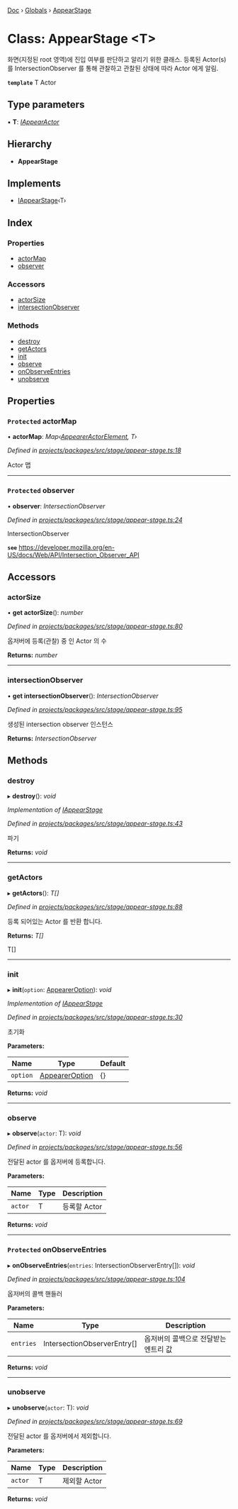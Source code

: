 [Doc](../README.md) › [Globals](../globals.md) › [AppearStage](appearstage.md)

# Class: AppearStage <**T**>

화면(지정된 root 영역)에 진입 여부를 판단하고 알리기 위한 클래스.
등록된 Actor(s)를 IntersectionObserver 를 통해 관찰하고 관찰된 상태에 따라 Actor 에게 알림.

**`template`** T Actor

## Type parameters

▪ **T**: *[IAppearActor](../interfaces/iappearactor.md)*

## Hierarchy

* **AppearStage**

## Implements

* [IAppearStage](../interfaces/iappearstage.md)‹T›

## Index

### Properties

* [actorMap](appearstage.md#protected-actormap)
* [observer](appearstage.md#protected-observer)

### Accessors

* [actorSize](appearstage.md#actorsize)
* [intersectionObserver](appearstage.md#intersectionobserver)

### Methods

* [destroy](appearstage.md#destroy)
* [getActors](appearstage.md#getactors)
* [init](appearstage.md#init)
* [observe](appearstage.md#observe)
* [onObserveEntries](appearstage.md#protected-onobserveentries)
* [unobserve](appearstage.md#unobserve)

## Properties

### `Protected` actorMap

• **actorMap**: *Map‹[AppearerActorElement](../globals.md#appeareractorelement), T›*

*Defined in [projects/packages/src/stage/appear-stage.ts:18](https://github.com/molgga/jood-appearer/blob/4c4cb79/projects/packages/src/stage/appear-stage.ts#L18)*

Actor 맵

___

### `Protected` observer

• **observer**: *IntersectionObserver*

*Defined in [projects/packages/src/stage/appear-stage.ts:24](https://github.com/molgga/jood-appearer/blob/4c4cb79/projects/packages/src/stage/appear-stage.ts#L24)*

IntersectionObserver

**`see`** https://developer.mozilla.org/en-US/docs/Web/API/Intersection_Observer_API

## Accessors

###  actorSize

• **get actorSize**(): *number*

*Defined in [projects/packages/src/stage/appear-stage.ts:80](https://github.com/molgga/jood-appearer/blob/4c4cb79/projects/packages/src/stage/appear-stage.ts#L80)*

옵저버에 등록(관찰) 중 인 Actor 의 수

**Returns:** *number*

___

###  intersectionObserver

• **get intersectionObserver**(): *IntersectionObserver*

*Defined in [projects/packages/src/stage/appear-stage.ts:95](https://github.com/molgga/jood-appearer/blob/4c4cb79/projects/packages/src/stage/appear-stage.ts#L95)*

생성된 intersection observer 인스턴스

**Returns:** *IntersectionObserver*

## Methods

###  destroy

▸ **destroy**(): *void*

*Implementation of [IAppearStage](../interfaces/iappearstage.md)*

*Defined in [projects/packages/src/stage/appear-stage.ts:43](https://github.com/molgga/jood-appearer/blob/4c4cb79/projects/packages/src/stage/appear-stage.ts#L43)*

파기

**Returns:** *void*

___

###  getActors

▸ **getActors**(): *T[]*

*Defined in [projects/packages/src/stage/appear-stage.ts:88](https://github.com/molgga/jood-appearer/blob/4c4cb79/projects/packages/src/stage/appear-stage.ts#L88)*

등록 되어있는 Actor 를 반환 합니다.

**Returns:** *T[]*

T[]

___

###  init

▸ **init**(`option`: [AppearerOption](../interfaces/appeareroption.md)): *void*

*Implementation of [IAppearStage](../interfaces/iappearstage.md)*

*Defined in [projects/packages/src/stage/appear-stage.ts:30](https://github.com/molgga/jood-appearer/blob/4c4cb79/projects/packages/src/stage/appear-stage.ts#L30)*

초기화

**Parameters:**

Name | Type | Default |
------ | ------ | ------ |
`option` | [AppearerOption](../interfaces/appeareroption.md) | {} |

**Returns:** *void*

___

###  observe

▸ **observe**(`actor`: T): *void*

*Defined in [projects/packages/src/stage/appear-stage.ts:56](https://github.com/molgga/jood-appearer/blob/4c4cb79/projects/packages/src/stage/appear-stage.ts#L56)*

전달된 actor 를 옵저버에 등록합니다.

**Parameters:**

Name | Type | Description |
------ | ------ | ------ |
`actor` | T | 등록할 Actor  |

**Returns:** *void*

___

### `Protected` onObserveEntries

▸ **onObserveEntries**(`entries`: IntersectionObserverEntry[]): *void*

*Defined in [projects/packages/src/stage/appear-stage.ts:104](https://github.com/molgga/jood-appearer/blob/4c4cb79/projects/packages/src/stage/appear-stage.ts#L104)*

옵저버의 콜백 핸들러

**Parameters:**

Name | Type | Description |
------ | ------ | ------ |
`entries` | IntersectionObserverEntry[] | 옵저버의 콜백으로 전달받는 엔트리 값  |

**Returns:** *void*

___

###  unobserve

▸ **unobserve**(`actor`: T): *void*

*Defined in [projects/packages/src/stage/appear-stage.ts:69](https://github.com/molgga/jood-appearer/blob/4c4cb79/projects/packages/src/stage/appear-stage.ts#L69)*

전달된 actor 를 옵저버에서 제외합니다.

**Parameters:**

Name | Type | Description |
------ | ------ | ------ |
`actor` | T | 제외할 Actor  |

**Returns:** *void*
